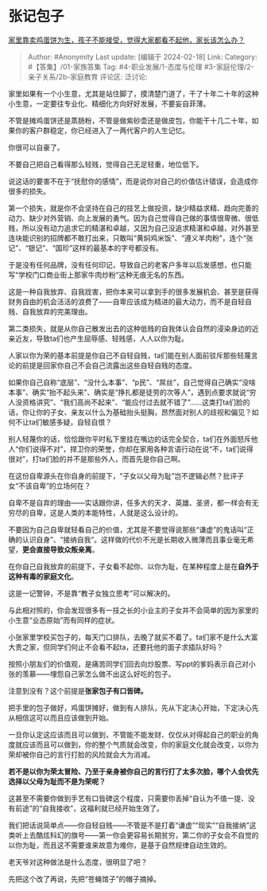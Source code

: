# 张记包子
[家里靠卖鸡蛋饼为生，孩子不能接受，觉得大家都看不起他，家长该怎么办？](https://www.zhihu.com/question/386784209/answer/3393839141)

> Author: #Anonymity
> Last update: [编辑于 2024-02-18]
> Link:
> Category: #【答集】/01-家族答集 
> Tag: #4-职业发展/1-态度与伦理 #3-家庭伦理/2-亲子关系/2b-家庭教育 
> 评论区:
> 泛讨论:

家里如果有一个小生意，尤其是站住脚了，摸清楚门道了，干了十年二十年的这种小生意，一定要往专业化、精细化方向好好发展，不要妄自菲薄。

不管是摊鸡蛋饼还是蒸肠粉，不管是做紫砂壶还是做皮包，你能干十几二十年，如果你的客户群稳定，你已经进入了一两代客户的人生记忆。

你很可以自豪了。

不要自己把自己看得那么轻贱，觉得自己无足轻重，地位低下。

说这话的要害不在于“抚慰你的感情”，而是说你对自己的价值估计错误，会造成你很多的损失。

第一个损失，就是你不会坚持在自己的技艺上做投资，缺少精益求精、趋向完善的动力、缺少对外营销、向上发展的勇气。因为自己觉得自己做的事情很卑微、很低贱，所以没有动力追求它的精湛和卓越，又因为自己没追求精湛和卓越，对外甚至连块能识别的招牌都不敢打出来，只敢叫“黄焖鸡米饭”、“遵义羊肉粉”，连个“张记”、“银记”、“国珍”这样的最基本的字号都没有。

于是没有任何品牌，没有任何印记，导致自己的老客户多年以后发感想，也只能写“学校门口商业街上那家牛肉炒粉”这种无痕无名的东西。

这是一种自我放弃、自我戕害，把你本来可以拿到手的很多发展机会、甚至是获得财务自由的机会活活的浪费了——自卑应该成为精进的最大动力，而不是自轻自贱、自我放弃的完美理由。

第二类损失，就是从你自己散发出去的这种低贱的自我体认会自然的浸染身边的近亲近友，导致ta们也产生屈辱感、轻贱感，人人以你为耻。

人家以你为荣的基本前提是你自己不自轻自贱，ta们能在别人面前驳斥那些轻蔑言论的前提是回家你自己不会自己流露出这些自轻自贱的态度。

如果你自己自称“底层”、“没什么本事”、“p民”、“屌丝”，自己觉得自己确实“没啥本事”、确实“抬不起头来”、确实是“挣扎都是徒劳的次等人”，遇到点要求就说“穷人没资格讲究”、“我们高尚不起来”、“能应付过去就不错了”……这类打ta们脸的话，你让你的子女、亲友以什么为基础抬头挺胸，昂然面对别人的歧视和偏见？如何不让ta们敏感多疑，自轻自恨？

别人轻蔑你的话，恰恰跟你平时私下里挂在嘴边的话完全契合，ta们在外面怒斥他人“你们说得不对”，捍卫你的荣誉，你却在家用各种言语行动在说“不，ta们说得很对”，打ta们脸的并不是那些外人，而首先是你自己啊。

在这份自卑源头在你自身的前提下，“子女以父母为耻”岂不逻辑必然？批评子女“不该自卑”的立场何在？

自卑不是自弃的理由——实话跟你讲，任多大的天才、英雄、圣贤，都一样会有无穷尽的自卑，这是人类的本能特性，人就是这么设计的。

不要因为自己自卑就轻看自己的价值，尤其是不要觉得说那些“谦虚”的鬼话叫“正确的认识自身”、“接纳自我”。这样做的代价不光是长期收入微薄而且事业毫无希望，**更会直接导致众叛亲离**。

在你自己自我放弃的前提下，子女看不起你、以你为耻，在某种程度上是在**自外于这种有毒的家庭文化**。

这是一记警钟，不是靠“教子女独立思考”可以解决的。

与此相对照的，你会发现很多有一技之长的小业主的子女并不会简单的因为家里的小生意“业态原始”而有同样的症状。

小张家里学校买包子的，每天门口排队，去晚了就买不着了。ta们家不是什么大富大贵之家，但同学们何止不会看不起ta，还要托他的面子求插队好吗？

按照小朋友们的价值观，是痛苦同学们回去向炒股票、写ppt的爹妈表示自己对小张的羡慕——埋怨自己家怎么做不出这么好吃的包子。

注意到没有？这个前提是**张家包子有口皆碑。**

把手里的包子做好，鸡蛋饼摊好，做到有人排队，先从下定决心开始，下定决心先从相信这可以而且应该做到开始。

一旦你认定这应该而且可以做到，不管能不能发财、仅仅从对得起自己的职业的角度就应该而且可以做到，你的整个气质就会改变，你的家庭文化就会改变，以你为荣却被你自己的言行打脸的风险就会大为消减。

**若不是以你为荣太冒险、乃至于亲身被你自己的言行打了太多次脸，哪个人会优先选择以父母为耻而不是为荣呢？**

这甚至不需要你做到手艺有口皆碑这个程度，只需要你丢掉“自认为不值一提、没有前途”的“自我接收”，这福利就已经开始生效了。

我们把话说简单点——你自轻自贱——不管是不是打着“谦虚”“现实”“自我接纳”这类听上去酷炫科幻的旗号——第一你会更容易长期贫穷，第二你的子女会不自觉的以你为耻，而且这不需要谁来故意为难你，是基于自然规律自动生效的。

老天爷对这种做法是什么态度，很明显了吧？

先把这个改了再说，先把“苍蝇馆子”的帽子摘掉。